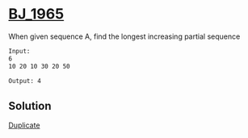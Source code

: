 # [BJ_1965](https://acmicpc.net/problem/1965)

When given sequence A, find the longest increasing partial sequence

```txt
Input:
6
10 20 10 30 20 50

Output: 4
```

## Solution

[Duplicate](./BJ_12738.md)

